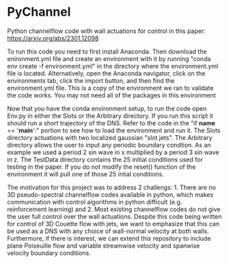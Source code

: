 # PyChannel
Python channelflow code with wall actuations for control in this paper: https://arxiv.org/abs/2301.12098

To run this code you need to first install Anaconda. Then download the enironment.yml file and create an environment with it by running "conda env create -f environment.yml" in the directory where the environment.yml file is located. Alternatively, open the Anaconda navigator, click on the environments tab, click the import button, and then find the environment.yml file. This is a copy of the environment we ran to validate the code works. You may not need all of the packages in this environment

Now that you have the conda environment setup, to run the code open Env.py in either the Slots or the Arbitrary directory. If you run this script it should run a short trajectory of the DNS. Refer to the code in the "if __name__ == '__main__':" portion to see how to load the environment and run it. The Slots directory actuations with two localized gaussian "slot jets". The Arbitrary directory allows the user to input any periodic boundary condtion. As an example we used a period 2 sin wave in x multiplied by a period 3 sin wave in z. The TestData directory contains the 25 initial conditions used for testing in the paper. If you do not modify the reset() function of the environment it will pull one of those 25 intial conditions.

The motivation for this project was to address 2 challengs: 1. There are no 3D pseudo-spectral channelflow codes available in python, which makes communication with control algorithms in python difficult (e.g. reinforcement learning) and 2. Most existing channelflow codes do not give the user full control over the wall actuations. Despite this code being written for control of 3D Couette flow with jets, we want to emphasize that this can be used as a DNS with any choice of wall-normal velocity at both walls. Furthermore, if there is interest, we can extend this repository to include plane Poiseuille flow and variable streamwise velocity and spanwise velocity boundary conditions.
